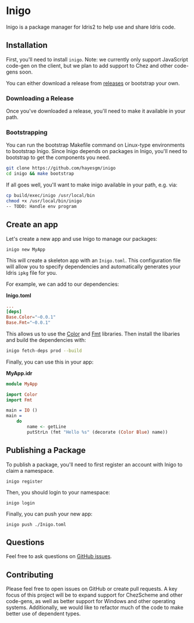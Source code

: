 
# Inigo

Inigo is a package manager for Idris2 to help use and share Idris code.

## Installation

First, you'll need to install `inigo`. Note: we currently only support JavaScript code-gen on the client, but we plan to add support to Chez and other code-gens soon.

You can either download a release from [releases](https://github.com/hayesgm/inigo/releases) or bootstrap your own.

### Downloading a Release

Once you've downloaded a release, you'll need to make it available in your path.

### Bootstrapping

You can run the bootstrap Makefile command on Linux-type environments to bootstrap Inigo. Since Inigo depends on packages in Inigo, you'll need to bootstrap to get the components you need.

```bash
git clone https://github.com/hayesgm/inigo
cd inigo && make bootstrap
```

If all goes well, you'll want to make inigo available in your path, e.g. via:

```bash
cp build/exec/inigo /usr/local/bin
chmod +x /usr/local/bin/inigo
-- TODO: Handle env program
```

## Create an app

Let's create a new app and use Inigo to manage our packages:

``` bash
inigo new MyApp
```

This will create a skeleton app with an `Inigo.toml`. This configuration file will allow you to specify dependencies and automatically generates your Idris `ipkg` file for you.

For example, we can add to our dependencies:

**Inigo.toml**

```toml
...
[deps]
Base.Color="~0.0.1"
Base.Fmt="~0.0.1"
```

This allows us to use the [Color](https://inigo.pm/packages/Color) and [Fmt](https://inigo.pm/packages/Fmt) libraries. Then install the libaries and build the dependencies with:

```bash
inigo fetch-deps prod --build
```

Finally, you can use this in your app:

**MyApp.idr**

```idris
module MyApp

import Color
import Fmt

main = IO ()
main =
	do
		name <- getLine
		putStrLn (fmt "Hello %s" (decorate (Color Blue) name))
```

## Publishing a Package

To publish a package, you'll need to first register an account with Inigo to claim a namespace.

```
inigo register
```

Then, you should login to your namespace:

```
inigo login
```

Finally, you can push your new app:

```
inigo push ./Inigo.toml
```

## Questions

Feel free to ask questions on [GitHub issues](https://github.com/hayesgm/inigo/issues).

## Contributing

Please feel free to open issues on GitHub or create pull requests. A key focus of this project will be to expand support for ChezScheme and other code-gens, as well as better support for Windows and other operating systems. Additionally, we would like to refactor much of the code to make better use of dependent types.
